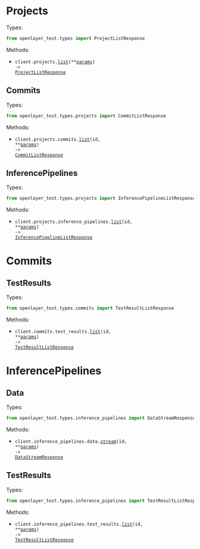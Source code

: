 # Projects

Types:

```python
from openlayer_test.types import ProjectListResponse
```

Methods:

- <code title="get /projects">client.projects.<a href="./src/openlayer_test/resources/projects/projects.py">list</a>(\*\*<a href="src/openlayer_test/types/project_list_params.py">params</a>) -> <a href="./src/openlayer_test/types/project_list_response.py">ProjectListResponse</a></code>

## Commits

Types:

```python
from openlayer_test.types.projects import CommitListResponse
```

Methods:

- <code title="get /projects/{id}/versions">client.projects.commits.<a href="./src/openlayer_test/resources/projects/commits.py">list</a>(id, \*\*<a href="src/openlayer_test/types/projects/commit_list_params.py">params</a>) -> <a href="./src/openlayer_test/types/projects/commit_list_response.py">CommitListResponse</a></code>

## InferencePipelines

Types:

```python
from openlayer_test.types.projects import InferencePipelineListResponse
```

Methods:

- <code title="get /projects/{id}/inference-pipelines">client.projects.inference_pipelines.<a href="./src/openlayer_test/resources/projects/inference_pipelines.py">list</a>(id, \*\*<a href="src/openlayer_test/types/projects/inference_pipeline_list_params.py">params</a>) -> <a href="./src/openlayer_test/types/projects/inference_pipeline_list_response.py">InferencePipelineListResponse</a></code>

# Commits

## TestResults

Types:

```python
from openlayer_test.types.commits import TestResultListResponse
```

Methods:

- <code title="get /versions/{id}/results">client.commits.test_results.<a href="./src/openlayer_test/resources/commits/test_results.py">list</a>(id, \*\*<a href="src/openlayer_test/types/commits/test_result_list_params.py">params</a>) -> <a href="./src/openlayer_test/types/commits/test_result_list_response.py">TestResultListResponse</a></code>

# InferencePipelines

## Data

Types:

```python
from openlayer_test.types.inference_pipelines import DataStreamResponse
```

Methods:

- <code title="post /inference-pipelines/{id}/data-stream">client.inference_pipelines.data.<a href="./src/openlayer_test/resources/inference_pipelines/data.py">stream</a>(id, \*\*<a href="src/openlayer_test/types/inference_pipelines/data_stream_params.py">params</a>) -> <a href="./src/openlayer_test/types/inference_pipelines/data_stream_response.py">DataStreamResponse</a></code>

## TestResults

Types:

```python
from openlayer_test.types.inference_pipelines import TestResultListResponse
```

Methods:

- <code title="get /inference-pipelines/{id}/results">client.inference_pipelines.test_results.<a href="./src/openlayer_test/resources/inference_pipelines/test_results.py">list</a>(id, \*\*<a href="src/openlayer_test/types/inference_pipelines/test_result_list_params.py">params</a>) -> <a href="./src/openlayer_test/types/inference_pipelines/test_result_list_response.py">TestResultListResponse</a></code>
